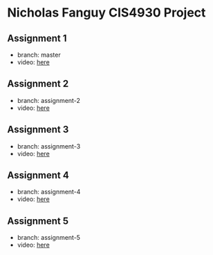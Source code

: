# Nicholas Fanguy CIS4930 Project

## Assignment 1

- branch: master
- video: [here](https://youtu.be/4K_U47YXdNU)

## Assignment 2

- branch: assignment-2
- video: [here](https://youtu.be/ANLRdH3Rii4)

## Assignment 3

- branch: assignment-3
- video: [here](https://youtu.be/CjC-2vkAiH0)

## Assignment 4

- branch: assignment-4
- video: [here](https://youtu.be/0y_mbN4uFUg)

## Assignment 5

- branch: assignment-5
- video: [here](https://youtu.be/0ZQvkAxj7LI)
